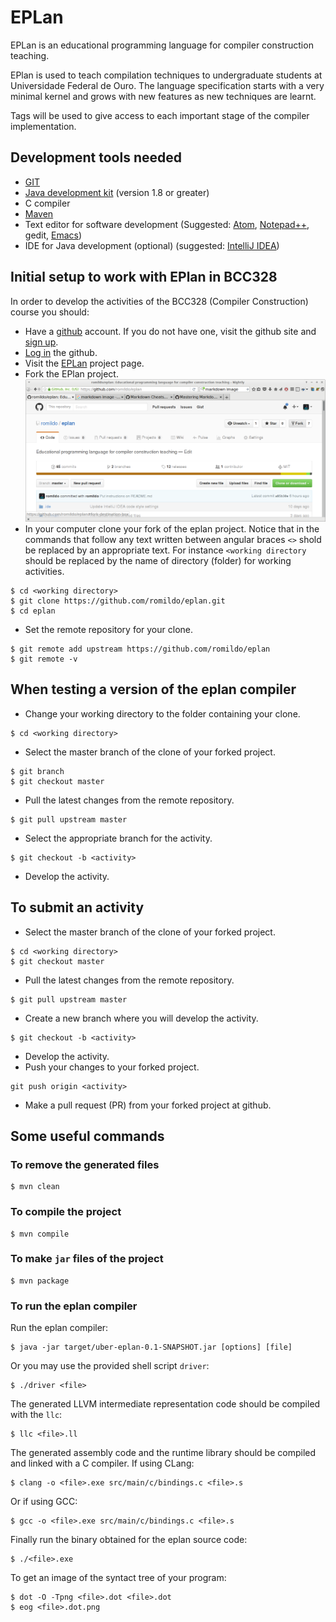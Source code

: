 # EPLan

EPLan is an educational programming language for compiler construction teaching.

EPlan is used to teach compilation techniques to undergraduate
students at Universidade Federal de Ouro. The language specification
starts with a very minimal kernel and grows with new features as new
techniques are learnt.

Tags will be used to give access to each important stage of the
compiler implementation.

## Development tools needed

- [GIT](https://git-scm.com/)
- [Java development kit](http://www.oracle.com/technetwork/java/javase/downloads/) (version 1.8 or greater)
- C compiler
- [Maven](https://maven.apache.org/)
- Text editor for software development (Suggested: [Atom](https://atom.io/), [Notepad++](https://notepad-plus-plus.org/), gedit, [Emacs](https://www.gnu.org/software/emacs/))
- IDE for Java development (optional) (suggested: [IntelliJ IDEA](https://www.jetbrains.com/idea/))

## Initial setup to work with EPlan in BCC328

In order to develop the activities of the BCC328 (Compiler Construction) course you should:

- Have a [github](https://github.com/) account. If you do not have one, visit the github site and [sign up](https://github.com/join).
- [Log in](https://github.com/login) the github.
- Visit the [EPLan](https://github.com/romildo/eplan) project page.
- Fork the EPlan project.
![forking](images/fork.png)
- In your computer clone your fork of the eplan project. Notice that in the commands that follow any text written between angular braces `<>` shold be replaced by an appropriate text. For instance `<working directory` should be replaced by the name of directory (folder) for working activities.
```
$ cd <working directory>
$ git clone https://github.com/romildo/eplan.git
$ cd eplan
```
- Set the remote repository for your clone.
```
$ git remote add upstream https://github.com/romildo/eplan
$ git remote -v
```

## When testing a version of the eplan compiler

- Change your working directory to the folder containing your clone.
```
$ cd <working directory>
```
- Select the master branch of the clone of your forked project.
```
$ git branch
$ git checkout master
```
- Pull the latest changes from the remote repository.
```
$ git pull upstream master
```
- Select the appropriate branch for the activity.
```
$ git checkout -b <activity>
```
- Develop the activity.

## To submit an activity

- Select the master branch of the clone of your forked project.
```
$ cd <working directory>
$ git checkout master
```
- Pull the latest changes from the remote repository.
```
$ git pull upstream master
```
- Create a new branch where you will develop the activity.
```
$ git checkout -b <activity>
```
- Develop the activity.
- Push your changes to your forked project.
```
git push origin <activity>
```
- Make a pull request (PR) from your forked project at github.

## Some useful commands

### To remove the generated files 

```
$ mvn clean
```

### To compile the project

```
$ mvn compile

```

### To make `jar` files of the project

```
$ mvn package
```

### To run the eplan compiler

Run the eplan compiler:

```
$ java -jar target/uber-eplan-0.1-SNAPSHOT.jar [options] [file]
```

Or you may use the provided shell script `driver`:

```
$ ./driver <file>
```

The generated LLVM intermediate representation code should be compiled with the `llc`:

```
$ llc <file>.ll
```

The generated assembly code and the runtime library should be compiled and linked with a C compiler. If using CLang:

```
$ clang -o <file>.exe src/main/c/bindings.c <file>.s
```

Or if using GCC:

```
$ gcc -o <file>.exe src/main/c/bindings.c <file>.s
```

Finally run the binary obtained for the eplan source code:

```
$ ./<file>.exe
```

To get an image of the syntact tree of your program:

```
$ dot -O -Tpng <file>.dot <file>.dot
$ eog <file>.dot.png
```
